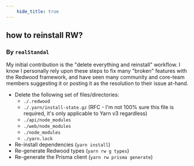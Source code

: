 ```yaml
---
    hide_title: true
---
```


## how to reinstall RW?

### By `realStandal`

My initial contribution is the "delete everything and reinstall" workflow. I know I personally rely upon these steps to fix many "broken" features with the Redwood framework, and have seen many community and core-team members suggesting it or posting it as the resolution to their issue at-hand.

- Delete the following set of files/directories:
  - `./.redwood`
  - `./.yarn/install-state.gz` (RFC - I'm not 100% sure this file is required, it's only applicable to Yarn v3 regardless)
  - `./api/node_modules`
  - `./web/node_modules`
  - `./node_modules`
  - `./yarn.lock`
- Re-install dependencies (`yarn install`)
- Re-generate Redwood types (`yarn rw g types`)
- Re-generate the Prisma client (`yarn rw prisma generate`)